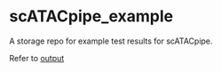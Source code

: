 # scATACpipe_example
A storage repo for example test results for scATACpipe.

Refer to [output](https://github.com/hukai916/scATACpipe/blob/main/docs/output.md)
